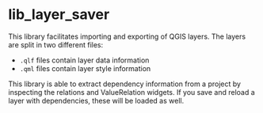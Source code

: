 lib_layer_saver
================

This library facilitates importing and exporting of QGIS layers. The layers are
split in two different files:

 * `.qlf` files contain layer data information
 * `.qml` files contain layer style information

This library is able to extract dependency information from a project by
inspecting the relations and ValueRelation widgets. If you save and reload a
layer with dependencies, these will be loaded as well.
